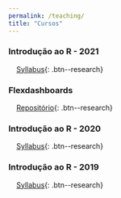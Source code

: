```yaml
---
permalink: /teaching/
title: "Cursos"
---
```


### <i class="fa fa-file-code"></i> Introdução ao R - 2021
&nbsp;&nbsp;&nbsp;&nbsp;[Syllabus](/intro2021){: .btn--research}

### <i class="fa fa-columns"></i> Flexdashboards
&nbsp;&nbsp;&nbsp;&nbsp;[Repositório](/){: .btn--research}

### <i class="fa fa-chart-bar"></i> Introdução ao R - 2020
&nbsp;&nbsp;&nbsp;&nbsp;[Syllabus](/intro2020){: .btn--research}

### <i class="fa fa-chart-pie"></i> Introdução ao R - 2019
&nbsp;&nbsp;&nbsp;&nbsp;[Syllabus](/introR2019){: .btn--research}
